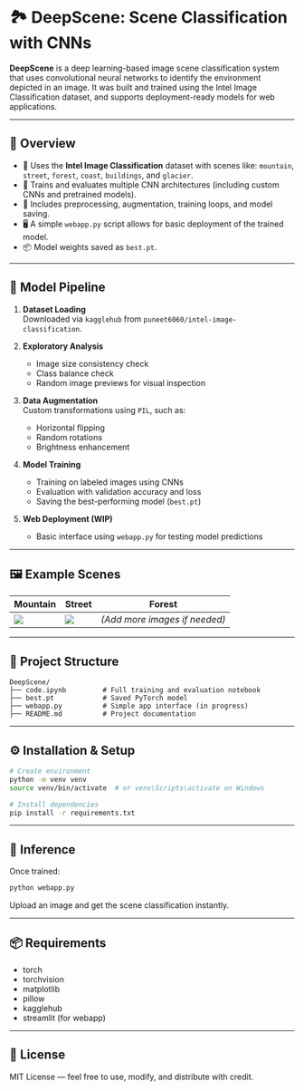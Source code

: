 # 🏞️ DeepScene: Scene Classification with CNNs

**DeepScene** is a deep learning-based image scene classification system that uses convolutional neural networks to identify the environment depicted in an image. It was built and trained using the Intel Image Classification dataset, and supports deployment-ready models for web applications.

---

## 🚀 Overview

- 📁 Uses the **Intel Image Classification** dataset with scenes like: `mountain`, `street`, `forest`, `coast`, `buildings`, and `glacier`.
- 🧠 Trains and evaluates multiple CNN architectures (including custom CNNs and pretrained models).
- 🔄 Includes preprocessing, augmentation, training loops, and model saving.
- 🖥️ A simple `webapp.py` script allows for basic deployment of the trained model.
- 📦 Model weights saved as `best.pt`.

---

## 🧠 Model Pipeline

1. **Dataset Loading**  
   Downloaded via `kagglehub` from `puneet6060/intel-image-classification`.

2. **Exploratory Analysis**  
   - Image size consistency check  
   - Class balance check  
   - Random image previews for visual inspection

3. **Data Augmentation**  
   Custom transformations using `PIL`, such as:
   - Horizontal flipping
   - Random rotations
   - Brightness enhancement

4. **Model Training**  
   - Training on labeled images using CNNs
   - Evaluation with validation accuracy and loss
   - Saving the best-performing model (`best.pt`)

5. **Web Deployment (WIP)**  
   - Basic interface using `webapp.py` for testing model predictions

---

## 🖼️ Example Scenes

| Mountain | Street | Forest |
|----------|--------|--------|
| ![](https://drive.google.com/uc?export=view&id=15WfuG3eLvbtW3EZLchdkmWZDAKxkvCLZ) | ![](https://drive.google.com/uc?export=view&id=16XyDa1zo6ch9crDlKTL8P46I1PHd_mYj) | *(Add more images if needed)* |

---

## 📁 Project Structure

```
DeepScene/
├── code.ipynb         # Full training and evaluation notebook
├── best.pt            # Saved PyTorch model
├── webapp.py          # Simple app interface (in progress)
├── README.md          # Project documentation
```

---

## ⚙️ Installation & Setup

```bash
# Create environment
python -m venv venv
source venv/bin/activate  # or venv\Scripts\activate on Windows

# Install dependencies
pip install -r requirements.txt
```

---

## 🧪 Inference

Once trained:
```bash
python webapp.py
```
Upload an image and get the scene classification instantly.

---

## 📦 Requirements

- torch
- torchvision
- matplotlib
- pillow
- kagglehub
- streamlit (for webapp)

---

## 📄 License

MIT License — feel free to use, modify, and distribute with credit.


